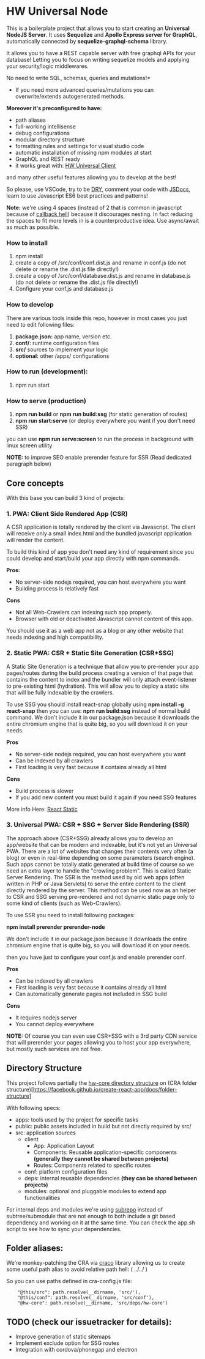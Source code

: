 # HW Universal Node

This is a boilerplate project that allows you to start creating an **Universal NodeJS Server**.
It uses **Sequelize** and **Apollo Express server for GraphQL**, automatically connected by **sequelize-graphql-schema** library.

It allows you to have a REST capable server with free graphql APIs for your database! Letting you to focus on writing sequelize models 
and applying your security/logic middlewares.

No need to write SQL, schemas, queries and mutations!* 


* If you need more advanced queries/mutations you can overwrite/extends autogenerated methods.

**Moreover it's preconfigured to have:**
+ path aliases
+ full-working intellisense
+ debug configurations
+ modular directory structure
+ formatting rules and settings for visual studio code
+ automatic installation of missing npm modules at start
+ GraphQL and REST ready
+ it works great with: [HW Universal Client](http://hw-core.github.io/universal-pwa/)
  
and many other useful features allowing you to develop at the best!

So please, use VSCode, try to be [DRY](https://en.wikipedia.org/wiki/Don%27t_repeat_yourself), comment your code with [JSDocs](http://usejsdoc.org/),
learn to use Javascript ES6 best practices and patterns!

**Note:** we're using 4 spaces (instead of 2 that is common in javascript because of [callback hell](http://callbackhell.com/)) because it discourages nesting. In fact reducing the spaces to fit more levels in is a counterproductive idea. Use async/await as much as possible. 

### How to install

1. npm install
2. create a copy of /src/conf/conf.dist.js and rename in conf.js (do not delete or rename the .dist.js file directly!)
3. create a copy of /src/conf/database.dist.js and rename in database.js (do not delete or rename the .dist.js file directly!)
4. Configure your conf.js and database.js

### How to develop

There are various tools inside this repo, however in most cases you just need to edit following files:

1. **package.json:** app name, version etc.
2. **conf/**: runtime configuration files
3. **src/** sources to implement your logic
4. **optional:** other /apps/ configurations

### How to run (development):

1. npm run start

### How to serve (production)

1. **npm run build** or **npm run build:ssg** (for static generation of routes)
2. **npm run start:serve** (or deploy everywhere you want if you don't need SSR)

you can use **npm run serve:screen**  to run the process in background with linux screen utility

**NOTE:** to improve SEO enable prerender feature for SSR (Read dedicated paragraph below)

## Core concepts

With this base you can build 3 kind of projects:

### 1. PWA: Client Side Rendered App (CSR)

A CSR application is totally rendered by the client via Javascript. The client will receive only a small index.html
and the bundled javascript application will render the content.

To build this kind of app you don't need any kind of requirement since you could develop and start/build
your app directly with npm commands.

**Pros:**
+ No server-side nodejs required, you can host everywhere you want
+ Building process is relatively fast

**Cons**
- Not all Web-Crawlers can indexing such app properly.
- Browser with old or deactivated Javascript cannot content of this app.

You should use it as a web app not as a blog or any other website that needs indexing and high compatibility.


### 2. Static PWA: CSR + Static Site Generation (CSR+SSG)

A Static Site Generation is a technique that allow you to pre-render your app pages/routes during the build process
creating a version of that page that contains the content to index and the bundler will only attach event-listener to pre-existing html (hydration). This will allow you to deploy a static site that will be fully indexable by the crawlers.

To use SSG you should install react-snap globally using **npm install -g react-snap** then you can use: **npm run build:ssg** instead of normal build command. We don't include it in our package.json because it downloads the entire chromium engine that is quite big, so you will download it on your needs.

**Pros**
+ No server-side nodejs required, you can host everywhere you want
+ Can be indexed by all crawlers
+ First loading is very fast because it contains already all html

**Cons**
+ Build process is slower
+ If you add new content you must build it again if you need SSG features

More info Here: [React Static](https://medium.com/@tannerlinsley/%EF%B8%8F-introducing-react-static-a-progressive-static-site-framework-for-react-3470d2a51ebc)

### 3. Universal PWA: CSR + SSG + Server Side Rendering (SSR)

The approach above (CSR+SSG) already allows you to develop an app/website that can be modern and indexable, but it's not yet an Universal PWA. There are a lot of websites that changes their contents very often (a blog) or even in real-time depending on some parameters (search engine). Such apps cannot be totally static generated at build time of course so we need an extra layer to handle the "crowling problem". This is called Static Server Rendering.
The SSR is the method used by old web apps (often written in PHP or Java Servlets) to serve the entire content to the client directly rendered by the server. This method can be used now as an helper to CSR and SSG serving pre-rendered and not dynamic static page only to some kind of clients (such as Web-Crawlers).

To use SSR you need to install following packages:

**npm install prerender prerender-node**

We don't include it in our package.json because it downloads the entire chromium engine that is quite big, so you will download it on your needs.

then you have just to configure your conf.js and enable prerender conf.

**Pros**
+ Can be indexed by all crawlers
+ First loading is very fast because it contains already all html
+ Can automatically generate pages not included in SSG build

**Cons**
+ It requires nodejs server
+ You cannot deploy everywhere


**NOTE:** Of course you can even use CSR+SSG with a 3rd party CDN service that will prerender your pages allowing you to host your app everywhere, but mostly such services are not free.


## Directory Structure

This project follows partially the [hw-core directory structure](http://hw-core.github.io/directory-structure/) on (CRA folder structure)[https://facebook.github.io/create-react-app/docs/folder-structure]

With following specs:

* apps: tools used by the project for specific tasks 
* public: public assets included in build but not directly required by src/
* src: application sources
  * client
    * App: Application Layout
    * Components: Reusable application-specific components **(generally they cannot be shared between projects)**
    * Routes: Components related to specific routes
  * conf: platform configuration files
  * deps: internal reusable dependencies **(they can be shared between projects)**
  * modules: optional and pluggable modules to extend app functionalities

For internal deps and modules we're using [subrepo](https://github.com/ingydotnet/git-subrepo) instead of subtree/submodule that
are not enough to both include a git based dependency and working on it at the same time. 
You can check the app.sh script to see how to sync your dependencies.

## Folder aliases:

We're monkey-patching the CRA via [craco](https://github.com/sharegate/craco/blob/master/README.md) library allowing us to 
create some useful path alias to avoid relative path hell: ( ../../ )

So you can use paths defined in cra-config.js file:

        "@this/src": path.resolve(__dirname, 'src/'),
        "@this/conf": path.resolve(__dirname, 'src/conf'),
        "@hw-core": path.resolve(__dirname, 'src/deps/hw-core')

## TODO (check our issuetracker for details):

- Improve generation of static sitemaps
- Implement exclude option for SSG routes
- Integration with cordova/phonegap and electron
